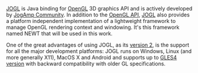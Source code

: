 [JOGL](http://jogamp.org/jogl/www/) is Java binding for [OpenGL](http://www.khronos.org/opengl) 3D graphics API and is actively developed by [JogAmp Community](http://jogamp.org/).
In addition to the [OpenGL API](http://www.opengl.org/), [JOGL](http://jogamp.org/jogl/www/) also provides a platform independent implementation of a lightweight framework to manage OpenGL rendering context and windowing. It's this framework named NEWT that will be used in this work.

One of the great advantages of using JOGL, as its [version 2](http://jogamp.org/wiki/index.php/Jogamp_Versioning_and_Releases), is the support for all the major development platforms: JOGL runs on Windows, Linux (and more generally X11), MacOS X and Android and supports up to [GLES4 version](http://www.opengl.org/documentation/current_version/) with backward compatibility with older GL specifications.